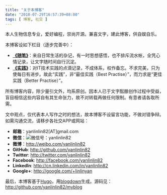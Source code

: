 ```yaml
---
title: "关于本博客"
date: "2018-07-29T16:57:39+08:00"
tags: [ 博客, 社交 ]
---
```


本人生物信息专业，爱好编程，崇尚开源。兼喜文字，建此博客，供自娱自乐。

本博客设如下栏目（逐步完善中）：

* **[《随笔》](/categories/随笔/)**：来自日常生活的杂记，有一时思想感悟，也不排斥流水帐，全凭心情记录，让文字随时间自行沉淀。
* **[《实践》](/categories/实践/)**：对IT技术实践的点滴记录，不成体系，权作备忘。不求完美，只为使每日有进步。故此“实践”，非“最佳实践（Best Practise）”，而力求是“更佳实践（Better Practise）”。

所有博客内容，除少量引文外，均系原创。因本人已于文字酝酿创作过程中受益，盲目相信这些内容自有其生命张力，故不对转载再做任何限制。有意者请各取所需。

文中观点，仅代表本人写作之时的想法，故本博客不设留言功能，不做对错争辩。如需沟通交流，请移步各社交APP或网站：

* **邮箱**：yanlinlin82[AT]gmail.com
* **微信**：![微信号：yanlinlin82](/images/weixin_scancode.jpg)
* **微博**：http://weibo.com/yanlinlin82
* **GitHub**: http://github.com/yanlinlin82
* **Twitter**: http://twitter.com/yanlinlin82
* **Facebook**: http://facebook.com/yanlinlin82
* **LinkedIn**: http://cn.linkedin.com/in/yanlinlin82
* **Google+**: http://google.com/+linlinyan

最后，本博客基于[Hugo](https://gohugo.io/)，用[blogdown](https://bookdown.org/yihui/blogdown/)生成。源码见：http://github.com/yanlinlin82/myblog
